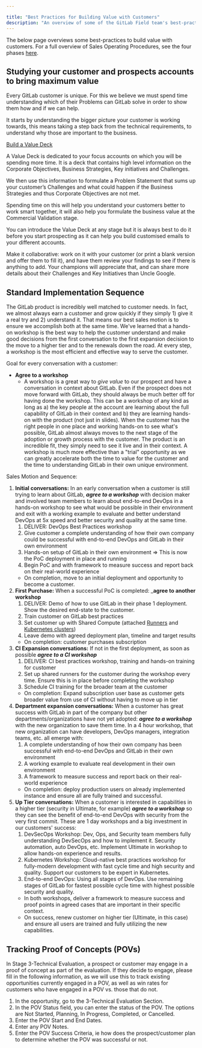 ```yaml
---

title: "Best Practices for Building Value with Customers"
description: "An overview of some of the GitLab Field team's best-practices to build value with customers."
---
```








The below page overviews some best-practices to build value with customers. For a full overview of Sales Operating Procedures, see the four phases [here](/handbook/sales/sales-operating-procedures/).

## Studying your customer and prospects accounts to bring maximum value

Every GitLab customer is unique.
For this we believe we must spend time understanding which of their Problems can GitLab solve in order to show them how and if we can help.

It starts by understanding the bigger picture your customer is working towards, this means taking a step back from the technical requirements, to understand why those are important to the business.

[Build a Value Deck](https://docs.google.com/presentation/d/1ocQwS3IO320hV9rXnXuwZTW5JTIdmuT3aVX4nvtmK8w/edit#slide=id.g5e9f5a6cd8_0_480)

A Value Deck is dedicated to your focus accounts on which you will be spending more time.
It is a deck that contains high level information on the Corporate Objectives, Business Strategies, Key initiatives and Challenges.

We then use this information to formulate a Problem Statement that sums up your customer’s Challenges and what could happen if the Business Strategies and thus Corporate Objectives are not met.

Spending time on this will help you understand your customers better to work smart together, it will also help you formulate the business value at the Commercial Validation stage.

You can introduce the Value Deck at any stage but it is always best to do it before you start prospecting as it can help you build customised emails to your different accounts.

Make it collaborative: work on it with your customer (or print a blank version and offer them to fill it), and have them review your findings to see if there is anything to add.
Your champions will appreciate that, and can share more details about their Challenges and Key Initiatives than Uncle Google.

## Standard Implementation Sequence

The GitLab product is incredibly well matched to customer needs.
In fact, we almost always earn a customer and grow quickly if they simply 1) give it a real try and 2) understand it.
That means our best sales motion is to ensure we accomplish both at the same time.
We've learned that a hands-on workshop is the best way to help the customer understand and make good decisions from the first conversation to the first expansion decision to the move to a higher tier and to the renewals down the road.
At every step, a workshop is the most efficient and effective way to serve the customer.

Goal for every conversation with a customer:

- **Agree to a workshop**
  - A workshop is a great way to *give value* to our prospect and have a conversation in context about GitLab.  Even if the prospect does not move forward with GitLab, they should always be much better off for having done the workshop. This can be a workshop of any kind as long as a) the key people at the account are learning about the full capability of GitLab in their context and b) they are learning hands-on with the product (not just in slides).  When the customer has the right people in one place and working hands-on to see what's possible, GitLab almost always moves to the next stage of the adoption or growth process with the customer.  The product is an incredible fit, they simply need to see it live and in their context.  A workshop is much more effective than a "trial" opportunity as we can greatly accelerate both the time to value for the customer and the time to understanding GitLab in their own unique environment.

Sales Motion and Sequence:

1. **Initial conversations:** In an early conversation when a customer is still trying to learn about GitLab, ***agree to a workshop*** with decision maker and involved team members to learn about end-to-end DevOps in a hands-on workshop to see what would be possible in their environment and exit with a working example to evaluate and better understand DevOps at 5x speed and better security and quality at the same time.
   1. DELIVER: DevOps Best Practices workshop
   1. Give customer a complete understanding of how their own company could be successful with end-to-end DevOps and GitLab in their own environment
   1. Hands-on setup of GitLab in their own environment => This is now the PoC deployment in place and running
   1. Begin PoC and with framework to measure success and report back on their real-world experience
   - On completion, move to an initial deployment and opportunity to become a customer.
1. **First Purchase:** When a successful PoC is completed: _**agree to another workshop**
   1. DELIVER: Demo of how to use GitLab in their phase 1 deployment. Show the desired end-state to the customer.
   1. Train customer on GitLab best practices
   1. Set customer up with Shared Compute (attached [Runners](https://docs.gitlab.com/ee/ci/runners/) and [Kubernetes clusters](https://docs.gitlab.com/ee/user/project/clusters/))
   1. Leave demo with agreed deployment plan, timeline and target results
   - On completion: customer purchases subscription
1. **CI Expansion conversations:** If not in the first deployment, as soon as possible ***agree to a CI workshop***
   1. DELIVER: CI best practices workshop, training and hands-on training for customer
   2. Set up shared runners for the customer during the workshop every time.  Ensure this is in place before completing the workshop
   3. Schedule CI training for the broader team at the customer
   - On completion: Expand subscription user base as customer gets broader value from use of CI without having to move up in tier
1. **Department expansion conversations:** When a customer has great success with GitLab in part of the company but other departments/organizations have not yet adopted: ***agree to a workshop*** with the new organization to save them time.  In a 4 hour workshop, that new organization can have developers, DevOps managers, integration teams, etc. all emerge with:
   1. A complete understanding of how their own company has been successful with end-to-end DevOps and GitLab in their own environment
   1. A working example to evaluate real development in their own environment
   1. A framework to measure success and report back on their real-world experience
   - On completion: deploy production users on already implemented instance and ensure all are fully trained and successful.
1. **Up Tier conversations:** When a customer is interested in capabilities in a higher tier (security in Ultimate, for example) ***agree to a workshop*** so they can see the benefit of end-to-end DevOps with security from the very first commit. These are 1 day workshops and a big investment in our customers' success:
   1. DevSecOps Workshop: Dev, Ops, and Security team members fully understanding DevSecOps and how to implement it. Security automation, auto DevOps, etc. Implement Ultimate in workshop to allow hands-on experience and results.
   1. Kubernetes Workshop: Cloud-native best practices workshop for fully-modern development with fast cycle time and high security and quality.  Support our customers to be expert in Kubernetes.
   1. End-to-end DevOps: Using all stages of DevOps.  Use remaining stages of GitLab for fastest possible cycle time with highest possible security and quality.
   - In both workshops, deliver a framework to measure success and proof points in agreed cases that are important in their specific context.
   - On success, renew customer on higher tier (Ultimate, in this case) and ensure all users are trained and fully utilizing the new capabilities.

## Tracking Proof of Concepts (POVs)

In Stage 3-Technical Evaluation, a prospect or customer may engage in a proof of concept as part of the evaluation.
If they decide to engage, please fill in the following information, as we will use this to track existing opportunities currently engaged in a POV, as well as win rates for customers who have engaged in a POV vs. those that do not.

1. In the opportunity, go to the 3-Technical Evaluation Section.
1. In the POV Status field, you can enter the status of the POV. The options are Not Started, Planning, In Progress, Completed, or Cancelled.
1. Enter the POV Start and End Dates.
1. Enter any POV Notes.
1. Enter the POV Success Criteria, ie how does the prospect/customer plan to determine whether the POV was successful or not.
